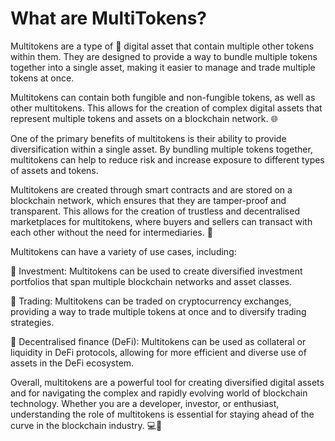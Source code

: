 # What are MultiTokens?

Multitokens are a type of 🎁 digital asset that contain multiple other tokens within them. They are designed to provide a way to bundle multiple tokens together into a single asset, making it easier to manage and trade multiple tokens at once.

Multitokens can contain both fungible and non-fungible tokens, as well as other multitokens. This allows for the creation of complex digital assets that represent multiple tokens and assets on a blockchain network. 🌐

One of the primary benefits of multitokens is their ability to provide diversification within a single asset. By bundling multiple tokens together, multitokens can help to reduce risk and increase exposure to different types of assets and tokens.

Multitokens are created through smart contracts and are stored on a blockchain network, which ensures that they are tamper-proof and transparent. This allows for the creation of trustless and decentralised marketplaces for multitokens, where buyers and sellers can transact with each other without the need for intermediaries. 🤝

Multitokens can have a variety of use cases, including:

🔸 Investment: Multitokens can be used to create diversified investment portfolios that span multiple blockchain networks and asset classes.

🔸 Trading: Multitokens can be traded on cryptocurrency exchanges, providing a way to trade multiple tokens at once and to diversify trading strategies.

🔸 Decentralised finance (DeFi): Multitokens can be used as collateral or liquidity in DeFi protocols, allowing for more efficient and diverse use of assets in the DeFi ecosystem.

Overall, multitokens are a powerful tool for creating diversified digital assets and for navigating the complex and rapidly evolving world of blockchain technology. Whether you are a developer, investor, or enthusiast, understanding the role of multitokens is essential for staying ahead of the curve in the blockchain industry. 💻🌱
